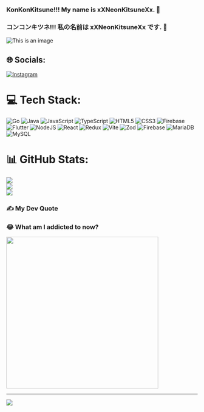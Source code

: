 ### KonKonKitsune!!! My name is xXNeonKitsuneXx. 👋
### コンコンキツネ!!! 私の名前は xXNeonKitsuneXx です. 👋
![This is an image](https://i.pinimg.com/originals/d9/31/ed/d931ed452892ff82b978d225c10cf628.gif)


## 🌐 Socials:
[![Instagram](https://img.shields.io/badge/Instagram-%23E4405F.svg?logo=Instagram&logoColor=white)](https://instagram.com/kitsune_ne_cs) 

# 💻 Tech Stack:
![Go](https://img.shields.io/badge/go-%2300ADD8.svg?style=for-the-badge&logo=go&logoColor=white) ![Java](https://img.shields.io/badge/java-%23ED8B00.svg?style=for-the-badge&logo=openjdk&logoColor=white) ![JavaScript](https://img.shields.io/badge/javascript-%23323330.svg?style=for-the-badge&logo=javascript&logoColor=%23F7DF1E) ![TypeScript](https://img.shields.io/badge/typescript-%23007ACC.svg?style=for-the-badge&logo=typescript&logoColor=white) ![HTML5](https://img.shields.io/badge/html5-%23E34F26.svg?style=for-the-badge&logo=html5&logoColor=white) ![CSS3](https://img.shields.io/badge/css3-%231572B6.svg?style=for-the-badge&logo=css3&logoColor=white) ![Firebase](https://img.shields.io/badge/firebase-%23039BE5.svg?style=for-the-badge&logo=firebase) ![Flutter](https://img.shields.io/badge/Flutter-%2302569B.svg?style=for-the-badge&logo=Flutter&logoColor=white) ![NodeJS](https://img.shields.io/badge/node.js-6DA55F?style=for-the-badge&logo=node.js&logoColor=white) ![React](https://img.shields.io/badge/react-%2320232a.svg?style=for-the-badge&logo=react&logoColor=%2361DAFB) ![Redux](https://img.shields.io/badge/redux-%23593d88.svg?style=for-the-badge&logo=redux&logoColor=white) ![Vite](https://img.shields.io/badge/vite-%23646CFF.svg?style=for-the-badge&logo=vite&logoColor=white) ![Zod](https://img.shields.io/badge/zod-%233068b7.svg?style=for-the-badge&logo=zod&logoColor=white) ![Firebase](https://img.shields.io/badge/firebase-a08021?style=for-the-badge&logo=firebase&logoColor=ffcd34) ![MariaDB](https://img.shields.io/badge/MariaDB-003545?style=for-the-badge&logo=mariadb&logoColor=white) ![MySQL](https://img.shields.io/badge/mysql-4479A1.svg?style=for-the-badge&logo=mysql&logoColor=white)
# 📊 GitHub Stats:
![](https://github-readme-stats.vercel.app/api/top-langs/?username=xXNeonKitsuneXx&theme=dark&hide_border=false&include_all_commits=true&count_private=true&layout=compact)<br/>
![](https://github-readme-stats.vercel.app/api?username=xXNeonKitsuneXx&theme=dark&hide_border=false&include_all_commits=true&count_private=true)<br/>
![](https://github-readme-streak-stats.herokuapp.com/?user=xXNeonKitsuneXx&theme=dark&hide_border=false)<br/>

### ✍️ My Dev Quote


### 😂 What am I addicted to now?
<img src='https://memer-new.vercel.app](https://tenor.com/view/umamusumeprettyderby-gif-25343718' style="height: 400px;"/>

---
[![](https://visitcount.itsvg.in/api?id=xXNeonKitsuneXx&icon=5&color=1)](https://visitcount.itsvg.in)

<!-- Proudly created with GPRM ( https://gprm.itsvg.in ) -->

